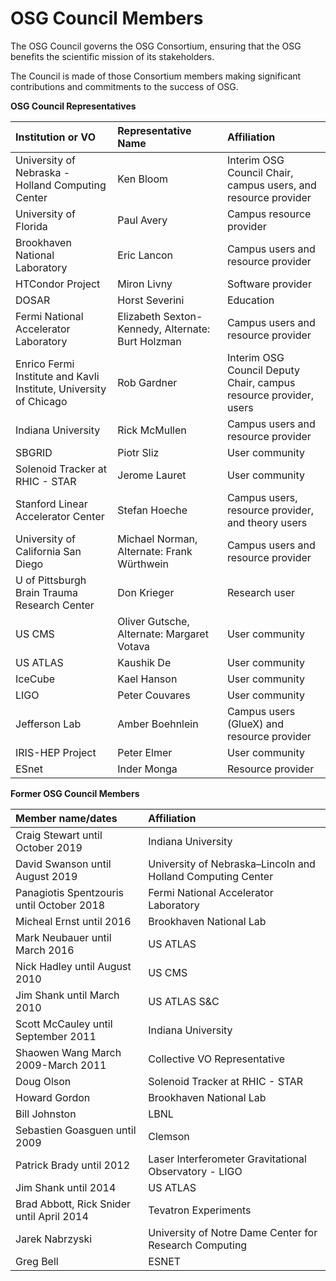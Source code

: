 # OSG Council Members

The OSG Council governs the OSG Consortium, ensuring that the OSG benefits the scientific mission of its stakeholders.

The Council is made of those Consortium members making significant contributions and commitments to the success of OSG.

**OSG Council Representatives**

| Institution or VO                                 | Representative Name                               | Affiliation                                            |
|:--------------------------------------------------|:--------------------------------------------------|:-------------------------------------------------------|
| University of Nebraska - Holland Computing Center | Ken Bloom                                         | Interim OSG Council Chair, campus users, and resource provider |
| University of Florida                             | Paul Avery                                        | Campus resource provider                               |
| Brookhaven National Laboratory                    | Eric Lancon                                       | Campus users and resource provider                     |
| HTCondor Project                                  | Miron Livny                                       | Software provider                                      |
| DOSAR                                             | Horst Severini                                    | Education                                              |
| Fermi National Accelerator Laboratory             | Elizabeth Sexton-Kennedy, Alternate: Burt Holzman | Campus users and resource provider                     |
| Enrico Fermi Institute and Kavli Institute, University of Chicago                    | Rob Gardner                                       | Interim OSG Council Deputy Chair, campus resource provider, users |
| Indiana University                                | Rick McMullen               | Campus users and resource provider                     |
| SBGRID                                            | Piotr Sliz                                        | User community                                         |
| Solenoid Tracker at RHIC - STAR                   | Jerome Lauret                                     | User community                                         |
| Stanford Linear Accelerator Center                | Stefan Hoeche                                     | Campus users, resource provider, and theory users      |
| University of California San Diego                | Michael Norman, Alternate: Frank Würthwein        | Campus users and resource provider                     |
| U of Pittsburgh Brain Trauma Research Center      | Don Krieger                                       | Research user                                          |
| US CMS                                            | Oliver Gutsche, Alternate: Margaret Votava        | User community                                         |
| US ATLAS                                          | Kaushik De                                        | User community                                         |
| IceCube                                           | Kael Hanson                                       | User community                                         |
| LIGO                                              | Peter Couvares                                    | User community                                         |
| Jefferson Lab                                     | Amber Boehnlein                                   | Campus users (GlueX) and resource provider             |
| IRIS-HEP Project                                  | Peter Elmer                                       | User community                                         |
| ESnet                                             | Inder Monga                                       | Resource provider |

**Former OSG Council Members**

| Member name/dates                                      | Affiliation                                           |
|:-------------------------------------------------------|:------------------------------------------------------|
| Craig Stewart until October 2019                       | Indiana University                                    |
| David Swanson until August 2019                        | University of Nebraska&ndash;Lincoln and Holland Computing Center |
| Panagiotis Spentzouris until October 2018              | Fermi National Accelerator Laboratory                 |
| Micheal Ernst until 2016                               | Brookhaven National Lab                               |
| Mark Neubauer until March 2016                         | US ATLAS                                              |
| Nick Hadley until August 2010                          | US CMS                                                |
| Jim Shank until March 2010                             | US ATLAS S&C                                          |
| Scott McCauley until September 2011                    | Indiana University                                    |
| Shaowen Wang March 2009-March 2011                     | Collective VO Representative                          |
| Doug Olson                                             | Solenoid Tracker at RHIC - STAR                       |
| Howard Gordon                                          | Brookhaven National Lab                               |
| Bill Johnston                                          | LBNL                                                  |
| Sebastien Goasguen until 2009                          | Clemson                                               |
| Patrick Brady until 2012                               | Laser Interferometer Gravitational Observatory - LIGO |
| Jim Shank until 2014                                   | US ATLAS                                              |
| Brad Abbott, Rick Snider until April 2014              | Tevatron Experiments                                  |
| Jarek Nabrzyski                                        |University of Notre Dame Center for Research Computing |
| Greg Bell                                              | ESNET                                                 |
